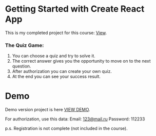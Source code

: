 # Getting Started with Create React App

This is my completed project for this course: [View](https://www.udemy.com/course/react-2020-complete-guide/).

### The Quiz Game:

1. You can сhoose a quiz and try to solve it.
2. The correct answer gives you the opportunity to move on to the next question.
3. After authorization you can create your own quiz.
4. At the end you can see your success result.

# Demo

Demo version project is here [VIEW DEMO](https://react-quiz-d624c.web.app/).

For authorization, use this data:
Email: 123@mail.ru
Password: 112233

p.s. Registration is not complete (not included in the course).
